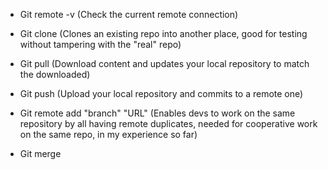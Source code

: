 * Git remote -v (Check the current remote connection)

* Git clone (Clones an existing repo into another place, good for testing without tampering with the "real" repo)

* Git pull (Download content and updates your local repository to match the downloaded)

* Git push (Upload your local repository and commits to a remote one)

* Git remote add "branch" "URL" (Enables devs to work on the same repository by all having remote duplicates, needed for cooperative work on the same repo, in my experience so far)

* Git merge